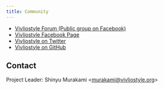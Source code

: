 ```yaml
---
title: Community
---
```


- [Vivliostyle Forum (Public group on Facebook)](https://www.facebook.com/groups/vivliostyle/)
- [Vivliostyle Facebook Page](https://www.facebook.com/vivliostyle/)
- [Vivliostyle on Twitter](https://twitter.com/Vivliostyle)
- [Vivliostyle on GitHub](https://github.com/vivliostyle)

## Contact

Project Leader: Shinyu Murakami &lt;[murakami@vivliostyle.org](mailto:murakami@vivliostyle.org)&gt;

